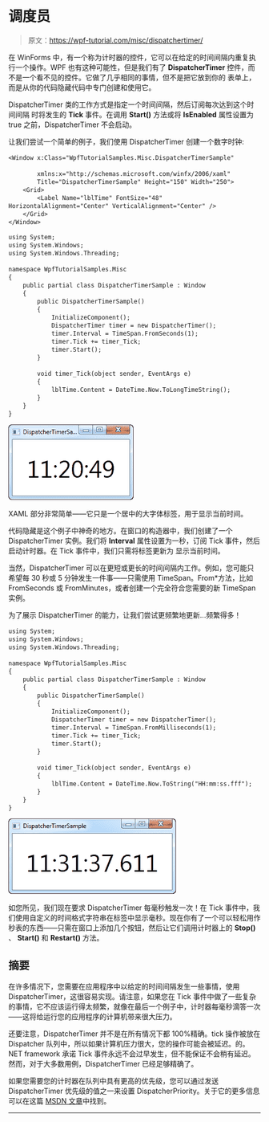 # 调度员

> 原文：<https://wpf-tutorial.com/misc/dispatchertimer/>

在 WinForms 中，有一个称为计时器的控件，它可以在给定的时间间隔内重复执行一个操作。WPF 也有这种可能性，但是我们有了 **DispatcherTimer** 控件，而不是一个看不见的控件。它做了几乎相同的事情，但不是把它放到你的 表单上，而是从你的代码隐藏代码中专门创建和使用它。

DispatcherTimer 类的工作方式是指定一个时间间隔，然后订阅每次达到这个时间间隔 时将发生的 **Tick** 事件。在调用 **Start()** 方法或将 **IsEnabled** 属性设置为 true 之前，DispatcherTimer 不会启动。

让我们尝试一个简单的例子，我们使用 DispatcherTimer 创建一个数字时钟:

```
<Window x:Class="WpfTutorialSamples.Misc.DispatcherTimerSample"

        xmlns:x="http://schemas.microsoft.com/winfx/2006/xaml"
        Title="DispatcherTimerSample" Height="150" Width="250">
    <Grid>
        <Label Name="lblTime" FontSize="48" HorizontalAlignment="Center" VerticalAlignment="Center" />
    </Grid>
</Window>
```

```
using System;
using System.Windows;
using System.Windows.Threading;

namespace WpfTutorialSamples.Misc
{
	public partial class DispatcherTimerSample : Window
	{
		public DispatcherTimerSample()
		{
			InitializeComponent();
			DispatcherTimer timer = new DispatcherTimer();
			timer.Interval = TimeSpan.FromSeconds(1);
			timer.Tick += timer_Tick;
			timer.Start();
		}

		void timer_Tick(object sender, EventArgs e)
		{
			lblTime.Content = DateTime.Now.ToLongTimeString();
		}
	}
}
```

![](img/14fa24313f346f3e80559a18d0f8095f.png "A clock using the DispatcherTimer for updates") <input type="hidden" name="IL_IN_ARTICLE">

XAML 部分非常简单——它只是一个居中的大字体标签，用于显示当前时间。

代码隐藏是这个例子中神奇的地方。在窗口的构造器中，我们创建了一个 DispatcherTimer 实例。我们将 **Interval** 属性设置为一秒，订阅 Tick 事件，然后启动计时器。在 Tick 事件中，我们只需将标签更新为 显示当前时间。

当然，DispatcherTimer 可以在更短或更长的时间间隔内工作。例如，您可能只希望每 30 秒或 5 分钟发生一件事——只需使用 TimeSpan。From*方法，比如 FromSeconds 或 FromMinutes，或者创建一个完全符合您需要的新 TimeSpan 实例。

为了展示 DispatcherTimer 的能力，让我们尝试更频繁地更新...频繁得多！

```
using System;
using System.Windows;
using System.Windows.Threading;

namespace WpfTutorialSamples.Misc
{
	public partial class DispatcherTimerSample : Window
	{
		public DispatcherTimerSample()
		{
			InitializeComponent();
			DispatcherTimer timer = new DispatcherTimer();
			timer.Interval = TimeSpan.FromMilliseconds(1);
			timer.Tick += timer_Tick;
			timer.Start();
		}

		void timer_Tick(object sender, EventArgs e)
		{
			lblTime.Content = DateTime.Now.ToString("HH:mm:ss.fff");
		}
	}
}
```

![](img/e2d697cae43fc8b32a49a1c799f7f986.png "A clock using the DispatcherTimer for updates each millisecond")

如您所见，我们现在要求 DispatcherTimer 每毫秒触发一次！在 Tick 事件中，我们使用自定义的时间格式字符串在标签中显示毫秒。现在你有了一个可以轻松用作秒表的东西——只需在窗口上添加几个按钮，然后让它们调用计时器上的 **Stop()** 、 **Start()** 和 **Restart()** 方法。

## 摘要

在许多情况下，您需要在应用程序中以给定的时间间隔发生一些事情，使用 DispatcherTimer，这很容易实现。请注意，如果您在 Tick 事件中做了一些复杂的事情，它不应该运行得太频繁，就像在最后一个例子中，计时器每毫秒滴答一次——这将给运行您的应用程序的计算机带来很大压力。

还要注意，DispatcherTimer 并不是在所有情况下都 100%精确。tick 操作被放在 Dispatcher 队列中，所以如果计算机压力很大，您的操作可能会被延迟。的。NET framework 承诺 Tick 事件永远不会过早发生，但不能保证不会稍有延迟。然而，对于大多数用例，DispatcherTimer 已经足够精确了。

如果您需要您的计时器在队列中具有更高的优先级，您可以通过发送 DispatcherTimer 优先级的值之一来设置 DispatcherPriority。关于它的更多信息可以在这篇 [MSDN 文章](http://msdn.microsoft.com/en-us/library/system.windows.threading.dispatcherpriority.aspx)中找到。

* * *